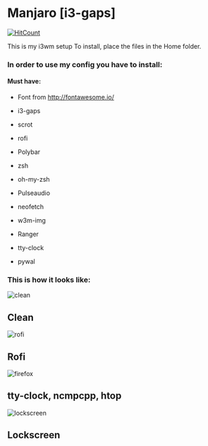 # Manjaro [i3-gaps]

[![HitCount](http://hits.dwyl.io/SegFault42/https://github.com/SegFault42/dotfiles.svg)](http://hits.dwyl.io/SegFault42/https://github.com/SegFault42/dotfiles)

This is my i3wm setup
To install, place the files in the Home folder.

### In order to use my config you have to install:

#### Must have:
- Font from http://fontawesome.io/

- i3-gaps

- scrot

- rofi

- Polybar

- zsh

- oh-my-zsh

- Pulseaudio

- neofetch

- w3m-img

- Ranger

- tty-clock

- pywal

### This is how it looks like:

![clean](https://user-images.githubusercontent.com/9384676/59549816-4691b800-8f63-11e9-935b-059adefe5575.png)
## Clean
![rofi](https://user-images.githubusercontent.com/9384676/59549832-9bcdc980-8f63-11e9-8511-b72804a3abb4.png)
## Rofi
![firefox](https://user-images.githubusercontent.com/9384676/59549823-6aed9480-8f63-11e9-8b99-38033998df55.png)
## tty-clock, ncmpcpp, htop
![lockscreen](https://user-images.githubusercontent.com/9384676/59549842-c750b400-8f63-11e9-8720-7b496e994c5d.png)
## Lockscreen
